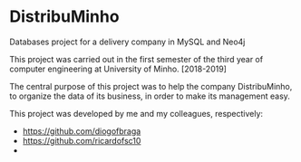 # DistribuMinho
Databases project for a delivery company in MySQL and Neo4j

This project was carried out in the first semester of the third year of computer engineering at University of Minho. [2018-2019]

The central purpose of this project was to help the company DistribuMinho, to organize the data of its business, 
in order to make its management easy.

This project was developed by me and my colleagues, respectively:
- https://github.com/diogofbraga
- https://github.com/ricardofsc10
- 
